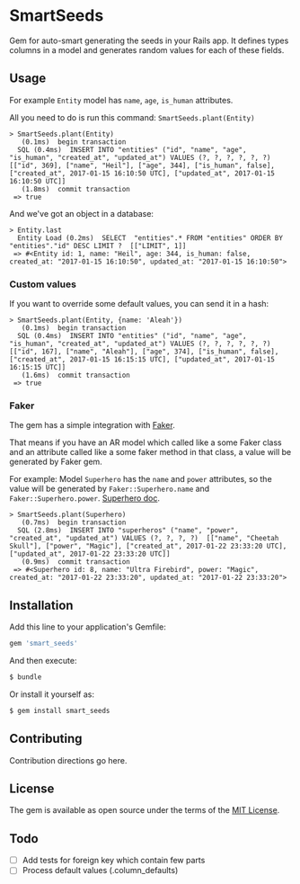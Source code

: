 # SmartSeeds
Gem for auto-smart generating the seeds in your Rails app. 
It defines types columns in a model and generates random values for each of these fields.

## Usage

For example `Entity` model has `name`, `age`, `is_human` attributes.

All you need to do is run this command: `SmartSeeds.plant(Entity)`
```
> SmartSeeds.plant(Entity)
   (0.1ms)  begin transaction
  SQL (0.4ms)  INSERT INTO "entities" ("id", "name", "age", "is_human", "created_at", "updated_at") VALUES (?, ?, ?, ?, ?, ?)  [["id", 369], ["name", "Heil"], ["age", 344], ["is_human", false], ["created_at", 2017-01-15 16:10:50 UTC], ["updated_at", 2017-01-15 16:10:50 UTC]]
   (1.8ms)  commit transaction
 => true 

```
And we've got an object in a database:
```
> Entity.last
  Entity Load (0.2ms)  SELECT  "entities".* FROM "entities" ORDER BY "entities"."id" DESC LIMIT ?  [["LIMIT", 1]]
 => #<Entity id: 1, name: "Heil", age: 344, is_human: false, created_at: "2017-01-15 16:10:50", updated_at: "2017-01-15 16:10:50"> 

```
### Custom values
If you want to override some default values, you can send it in a hash:

```
> SmartSeeds.plant(Entity, {name: 'Aleah'})
   (0.1ms)  begin transaction
  SQL (0.4ms)  INSERT INTO "entities" ("id", "name", "age", "is_human", "created_at", "updated_at") VALUES (?, ?, ?, ?, ?, ?)  [["id", 167], ["name", "Aleah"], ["age", 374], ["is_human", false], ["created_at", 2017-01-15 16:15:15 UTC], ["updated_at", 2017-01-15 16:15:15 UTC]]
   (1.6ms)  commit transaction
 => true 
```

### Faker
The gem has a simple integration with [Faker](https://github.com/stympy/faker).

That means if you have an AR model which called like a some Faker class and an attribute called like a some faker method in that class, 
a value will be generated by Faker gem. 

For example: Model `Superhero` has the `name` and `power` attributes, so the value will be generated by `Faker::Superhero.name` and `Faker::Superhero.power`. [Superhero doc](https://github.com/stympy/faker/blob/master/doc/superhero.md).
```
> SmartSeeds.plant(Superhero)
   (0.7ms)  begin transaction
  SQL (2.8ms)  INSERT INTO "superheros" ("name", "power", "created_at", "updated_at") VALUES (?, ?, ?, ?)  [["name", "Cheetah Skull"], ["power", "Magic"], ["created_at", 2017-01-22 23:33:20 UTC], ["updated_at", 2017-01-22 23:33:20 UTC]]
   (0.9ms)  commit transaction
 => #<Superhero id: 8, name: "Ultra Firebird", power: "Magic", created_at: "2017-01-22 23:33:20", updated_at: "2017-01-22 23:33:20"> 

```

## Installation
Add this line to your application's Gemfile:

```ruby
gem 'smart_seeds'
```

And then execute:
```bash
$ bundle
```

Or install it yourself as:
```bash
$ gem install smart_seeds
```

## Contributing
Contribution directions go here.

## License
The gem is available as open source under the terms of the [MIT License](http://opensource.org/licenses/MIT).

## Todo
-[ ] Add tests for foreign key which contain few parts
-[ ] Process default values (.column_defaults)
